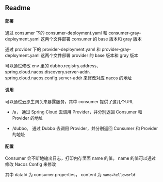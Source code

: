 ## Readme

#### 部署

通过 consumer 下的 consumer-deployment.yaml 和 consumer-gray-deployment.yaml 这两个文件部署 consumer 的 base 版本和 gray 版本


通过 provider 下的 provider-deployment.yaml 和 provider-gray-deployment.yaml 这两个文件部署 provider 的 base 版本和 gray 版本


可以通过修改 env 里的  dubbo.registry.address、spring.cloud.nacos.discovery.server-addr、 spring.cloud.nacos.config.server-addr 来修改对应 nacos 的地址

#### 调用

可以通过云原生网关来暴露服务，其中 consumer 提供了这几个URL

- /a， 通过 Spring Cloud 去调用 Provider，并分别返回 Consumer 和 Provider 的地址

- /dubbo， 通过 Dubbo 去调用 Provider，并分别返回 Consumer 和 Provider 的地址

#### 配置

Consumer 会不断地输出日志，打印内存里面 name  的值。 name 的值可以通过修改 Nacos Config 来修改

其中 dataId 为 consumer.properties， content 为 `name=helloworld`